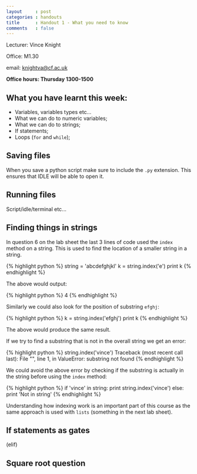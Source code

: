 ```yaml
---
layout     : post
categories : handouts
title      : Handout 1 - What you need to know
comments   : false
---
```


Lecturer: Vince Knight

Office: M1.30

email: knightva@cf.ac.uk

**Office hours: Thursday 1300-1500**

## What you have learnt this week:

- Variables, variables types etc...
- What we can do to numeric variables;
- What we can do to strings;
- If statements;
- Loops (`for` and `while`);

## Saving files

When you save a python script make sure to include the `.py` extension. This ensures that IDLE will be able to open it.

## Running files

Script/idle/terminal etc...

## Finding things in strings

In question 6 on the lab sheet the last 3 lines of code used the `index` method on a string.
This is used to find the location of a smaller string in a string.

{% highlight python %}
string = 'abcdefghjkl'
k = string.index('e')
print k
{% endhighlight %}

The above would output:

{% highlight python %}
4
{% endhighlight %}

Similarly we could also look for the position of substring `efghj`:

{% highlight python %}
k = string.index('efghj')
print k
{% endhighlight %}

The above would produce the same result.

If we try to find a substring that is not in the overall string we get an error:

{% highlight python %}
string.index('vince')
Traceback (most recent call last):
File "<stdin>", line 1, in <module>
ValueError: substring not found
{% endhighlight %}

We could avoid the above error by checking if the substring is actually in the string before using the `index` method:

{% highlight python %}
if 'vince' in string:
    print string.index('vince')
else:
    print 'Not in string'
{% endhighlight %}

Understanding how indexing work is an important part of this course as the same approach is used with `lists` (something in the next lab sheet).

## If statements as gates

(elif)

## Square root question
